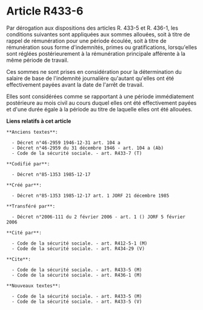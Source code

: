# Article R433-6

Par dérogation aux dispositions des articles R. 433-5 et R. 436-1, les conditions suivantes sont appliquées aux sommes
allouées, soit à titre de rappel de rémunération pour une période écoulée, soit à titre de rémunération sous forme
d'indemnités, primes ou gratifications, lorsqu'elles sont réglées postérieurement à la rémunération principale afférente à la
même période de travail. 

Ces sommes ne sont prises en considération pour la détermination du salaire de base de l'indemnité journalière qu'autant
qu'elles ont été effectivement payées avant la date de l'arrêt de travail. 

Elles sont considérées comme se rapportant à une période immédiatement postérieure au mois civil au cours duquel elles ont
été effectivement payées et d'une durée égale à la période au titre de laquelle elles ont été allouées.

**Liens relatifs à cet article**

	**Anciens textes**:

	  - Décret n°46-2959 1946-12-31 art. 104 a
	  - Décret n°46-2959 du 31 décembre 1946 - art. 104 a (Ab)
	  - Code de la sécurité sociale. - art. R433-7 (T)

	**Codifié par**:

	  - Décret n°85-1353 1985-12-17

	**Créé par**:

	  - Décret n°85-1353 1985-12-17 art. 1 JORF 21 décembre 1985

	**Transféré par**:

	  - Décret n°2006-111 du 2 février 2006 - art. 1 () JORF 5 février 2006

	**Cité par**:

	  - Code de la sécurité sociale. - art. R412-5-1 (M)
	  - Code de la sécurité sociale. - art. R434-29 (V)

	**Cite**:

	  - Code de la sécurité sociale. - art. R433-5 (M)
	  - Code de la sécurité sociale. - art. R436-1 (M)

	**Nouveaux textes**:

	  - Code de la sécurité sociale. - art. R433-5 (M)
	  - Code de la sécurité sociale. - art. R433-5 (V)
